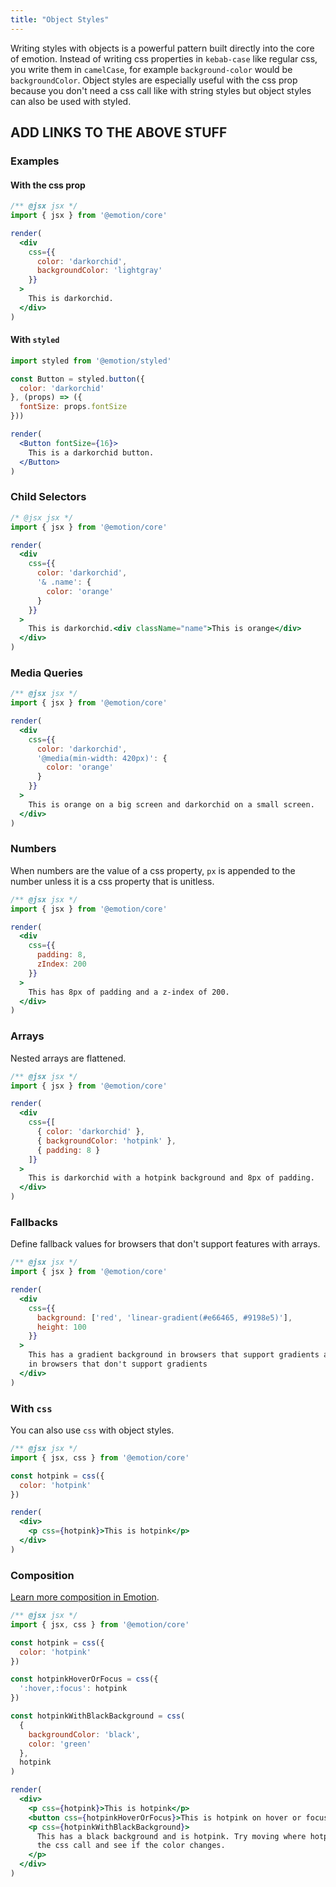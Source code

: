 ```yaml
---
title: "Object Styles"
---
```


Writing styles with objects is a powerful pattern built directly into the core of emotion. Instead of writing css properties in `kebab-case` like regular css, you write them in `camelCase`, for example `background-color` would be `backgroundColor`. Object styles are especially useful with the css prop because you don't need a css call like with string styles but object styles can also be used with styled.

## ADD LINKS TO THE ABOVE STUFF

### Examples

#### With the css prop

```jsx live
/** @jsx jsx */
import { jsx } from '@emotion/core'

render(
  <div
    css={{
      color: 'darkorchid',
      backgroundColor: 'lightgray'
    }}
  >
    This is darkorchid.
  </div>
)
```

#### With `styled`

```jsx live
import styled from '@emotion/styled'

const Button = styled.button({
  color: 'darkorchid'
}, (props) => ({
  fontSize: props.fontSize
}))

render(
  <Button fontSize={16}>
    This is a darkorchid button.
  </Button>
)
```

### Child Selectors

```jsx live
/* @jsx jsx */
import { jsx } from '@emotion/core'

render(
  <div
    css={{
      color: 'darkorchid',
      '& .name': {
        color: 'orange'
      }
    }}
  >
    This is darkorchid.<div className="name">This is orange</div>
  </div>
)
```

### Media Queries

```jsx live
/** @jsx jsx */
import { jsx } from '@emotion/core'

render(
  <div
    css={{
      color: 'darkorchid',
      '@media(min-width: 420px)': {
        color: 'orange'
      }
    }}
  >
    This is orange on a big screen and darkorchid on a small screen.
  </div>
)
```

### Numbers

When numbers are the value of a css property, `px` is appended to the number unless it is a css property that is unitless.

```jsx live
/** @jsx jsx */
import { jsx } from '@emotion/core'

render(
  <div
    css={{
      padding: 8,
      zIndex: 200
    }}
  >
    This has 8px of padding and a z-index of 200.
  </div>
)
```

### Arrays

Nested arrays are flattened.

```jsx
/** @jsx jsx */
import { jsx } from '@emotion/core'

render(
  <div
    css={[
      { color: 'darkorchid' },
      { backgroundColor: 'hotpink' },
      { padding: 8 }
    ]}
  >
    This is darkorchid with a hotpink background and 8px of padding.
  </div>
)
```

### Fallbacks

Define fallback values for browsers that don't support features with arrays.

```jsx live
/** @jsx jsx */
import { jsx } from '@emotion/core'

render(
  <div
    css={{
      background: ['red', 'linear-gradient(#e66465, #9198e5)'],
      height: 100
    }}
  >
    This has a gradient background in browsers that support gradients and is red
    in browsers that don't support gradients
  </div>
)
```

### With `css`

You can also use `css` with object styles.

```jsx live
/** @jsx jsx */
import { jsx, css } from '@emotion/core'

const hotpink = css({
  color: 'hotpink'
})

render(
  <div>
    <p css={hotpink}>This is hotpink</p>
  </div>
)
```

### Composition

[Learn more composition in Emotion](/docs/composition.md).

```jsx live
/** @jsx jsx */
import { jsx, css } from '@emotion/core'

const hotpink = css({
  color: 'hotpink'
})

const hotpinkHoverOrFocus = css({
  ':hover,:focus': hotpink
})

const hotpinkWithBlackBackground = css(
  {
    backgroundColor: 'black',
    color: 'green'
  },
  hotpink
)

render(
  <div>
    <p css={hotpink}>This is hotpink</p>
    <button css={hotpinkHoverOrFocus}>This is hotpink on hover or focus</button>
    <p css={hotpinkWithBlackBackground}>
      This has a black background and is hotpink. Try moving where hotpink is in
      the css call and see if the color changes.
    </p>
  </div>
)
```
